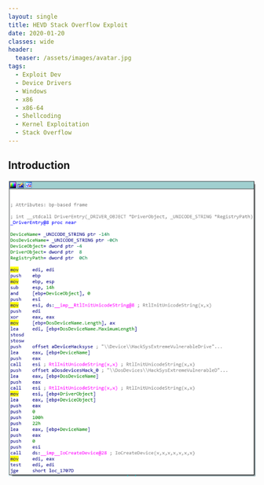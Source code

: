 ```yaml
---
layout: single
title: HEVD Stack Overflow Exploit 
date: 2020-01-20
classes: wide
header:
  teaser: /assets/images/avatar.jpg
tags:
  - Exploit Dev
  - Device Drivers
  - Windows
  - x86
  - x86-64
  - Shellcoding
  - Kernel Exploitation
  - Stack Overflow
---
```


## Introduction
![](/assets/images/AWE/DriverEntry.PNG)
